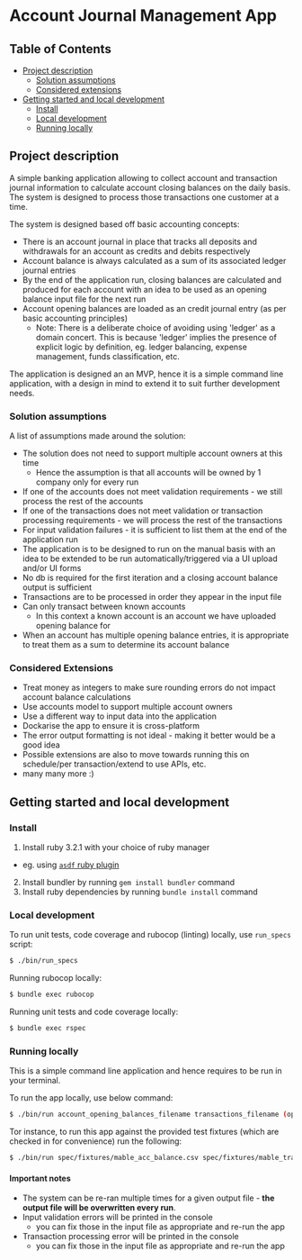 # Account Journal Management App

## Table of Contents

- [Project description](#project-description)
  - [Solution assumptions](#solution-assumptions)
  - [Considered extensions](#considered-extensions)
- [Getting started and local development](#getting-started-and-local-development)
  - [Install](#install)
  - [Local development](#local-development)
  - [Running locally](#running-locally)

## Project description

A simple banking application allowing to collect account and transaction journal information to calculate account closing balances on the daily basis.
The system is designed to process those transactions one customer at a time.

The system is designed based off basic accounting concepts:

- There is an account journal in place that tracks all deposits and withdrawals for an account as credits and debits respectively
- Account balance is always calculated as a sum of its associated ledger journal entries
- By the end of the application run, closing balances are calculated and produced for each account with an idea to be used as an opening balance input file for the next run
- Account opening balances are loaded as an credit journal entry (as per basic accounting principles)
  - Note: There is a deliberate choice of avoiding using 'ledger' as a domain concert. This is because 'ledger' implies the presence of explicit logic by definition, eg. ledger balancing, expense management, funds classification, etc. 

The application is designed an an MVP, hence it is a simple command line application, with a design in mind to extend it to suit further development needs.

### Solution assumptions

A list of assumptions made around the solution:

- The solution does not need to support multiple account owners at this time
  - Hence the assumption is that all accounts will be owned by 1 company only for every run
- If one of the accounts does not meet validation requirements - we still process the rest of the accounts
- If one of the transactions does not meet validation or transaction processing requirements - we will process the rest of the transactions
- For input validation failures - it is sufficient to list them at the end of the application run
- The application is to be designed to run on the manual basis with an idea to be extended to be run automatically/triggered via a UI upload and/or UI forms
- No db is required for the first iteration and a closing account balance output is sufficient 
- Transactions are to be processed in order they appear in the input file
- Can only transact between known accounts
  - In this context a known account is an account we have uploaded opening balance for
- When an account has multiple opening balance entries, it is appropriate to treat them as a sum to determine its account balance
### Considered Extensions

- Treat money as integers to make sure rounding errors do not impact account balance calculations
- Use accounts model to support multiple account owners
- Use a different way to input data into the application
- Dockarise the app to ensure it is cross-platform
- The error output formatting is not ideal - making it better would be a good idea
- Possible extensions are also to move towards running this on schedule/per transaction/extend to use APIs, etc.
- many many more :) 

## Getting started and local development

### Install

1. Install ruby 3.2.1 with your choice of ruby manager
  - eg. using [`asdf` ruby plugin](https://github.com/asdf-vm/asdf-ruby)
2. Install bundler by running `gem install bundler` command
3. Install ruby dependencies by running `bundle install` command

### Local development

To run unit tests, code coverage and rubocop (linting) locally, use `run_specs` script:

```bash
$ ./bin/run_specs
```

Running rubocop locally:

```bash
$ bundle exec rubocop
```

Running unit tests and code coverage locally:

```bash
$ bundle exec rspec
```

### Running locally

This is a simple command line application and hence requires to be run in your terminal.

To run the app locally, use below command:

```bash
$ ./bin/run account_opening_balances_filename transactions_filename (optional)account_closing_balances_filename
```

Tor instance, to run this app against the provided test fixtures (which are checked in for convenience) run the following:

```bash
$ ./bin/run spec/fixtures/mable_acc_balance.csv spec/fixtures/mable_trans.csv mable_acc_closing_balance.csv
```

#### Important notes

- The system can be re-ran multiple times for a given output file - **the output file will be overwritten every run**. 
- Input validation errors will be printed in the console
  - you can fix those in the input file as appropriate and re-run the app
- Transaction processing error will be printed in the console
  - you can fix those in the input file as appropriate and re-run the app
